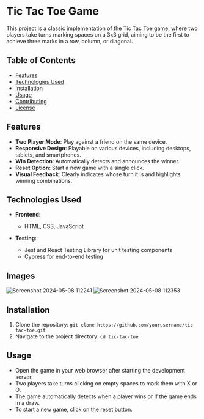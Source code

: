 # Tic Tac Toe Game

This project is a classic implementation of the Tic Tac Toe game, where two players take turns marking spaces on a 3x3 grid, aiming to be the first to achieve three marks in a row, column, or diagonal.

## Table of Contents

- [Features](#features)
- [Technologies Used](#technologies-used)
- [Installation](#installation)
- [Usage](#usage)
- [Contributing](#contributing)
- [License](#license)

## Features

- **Two Player Mode**: Play against a friend on the same device.
- **Responsive Design**: Playable on various devices, including desktops, tablets, and smartphones.
- **Win Detection**: Automatically detects and announces the winner.
- **Reset Option**: Start a new game with a single click.
- **Visual Feedback**: Clearly indicates whose turn it is and highlights winning combinations.

## Technologies Used

- **Frontend**:
  - HTML, CSS, JavaScript
    
- **Testing**:
  - Jest and React Testing Library for unit testing components
  - Cypress for end-to-end testing

## Images 
![Screenshot 2024-05-08 112241](https://github.com/Archit-24/Music-Player-Extension/assets/155532480/ad506797-7ce2-4186-8e22-cd3c831656bb)
![Screenshot 2024-05-08 112353](https://github.com/Archit-24/Music-Player-Extension/assets/155532480/99cdda85-7e46-4b7d-a9e8-ee612516e56f)

## Installation

1. Clone the repository: `git clone https://github.com/yourusername/tic-tac-toe.git`
2. Navigate to the project directory: `cd tic-tac-toe`

## Usage

- Open the game in your web browser after starting the development server.
- Two players take turns clicking on empty spaces to mark them with X or O.
- The game automatically detects when a player wins or if the game ends in a draw.
- To start a new game, click on the reset button.
